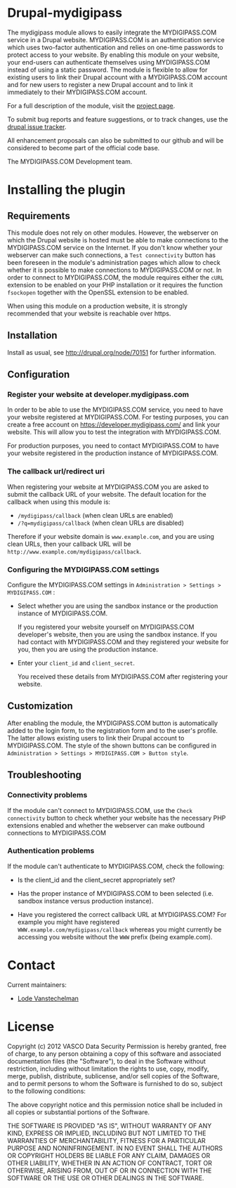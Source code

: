 # Drupal-mydigipass

The mydigipass module allows to easily integrate the MYDIGIPASS.COM service in 
a Drupal website. MYDIGIPASS.COM is an authentication service which uses 
two-factor authentication and relies on one-time passwords to protect access 
to your website.
By enabling this module on your website, your end-users can authenticate
themselves using MYDIGIPASS.COM instead of using a static password. The module
is flexible to allow for existing users to link their Drupal account with a
MYDIGIPASS.COM account and for new users to register a new Drupal account and
to link it immediately to their MYDIGIPASS.COM account.

For a full description of the module, visit the [project page](http://drupal.org/sandbox/lva/1687376).

To submit bug reports and feature suggestions, or to track changes, use the [drupal issue tracker](http://drupal.org/project/issues/1687376).

All enhancement proposals can also be submitted to our github and will be considered to become part of the official code base.

The MYDIGIPASS.COM Development team.


# Installing the plugin

## Requirements

This module does not rely on other modules. However, the webserver on which the
Drupal website is hosted must be able to make connections to the MYDIGIPASS.COM
service on the Internet. If you don't know whether your webserver can make such
connections, a `Test connectivity` button has been foreseen in the module's
administration pages which allow to check whether it is possible to make
connections to MYDIGIPASS.COM or not. In order to connect to MYDIGIPASS.COM,
the module requires either the `cURL` extension to be enabled on your PHP 
installation or it requires the function `fsockopen` together with the OpenSSL
extension to be enabled.

When using this module on a production website, it is strongly recommended that
your website is reachable over https.


## Installation

Install as usual, see http://drupal.org/node/70151 for further information.


## Configuration

### Register your website at developer.mydigipass.com

In order to be able to use the MYDIGIPASS.COM service, you need to have your
website registered at MYDIGIPASS.COM. For testing purposes, you can create
a free account on https://developer.mydigipass.com/ and link your website.
This will allow you to test the integration with MYDIGIPASS.COM. 

For production purposes, you need to contact MYDIGIPASS.COM to have your website
registered in the production instance of MYDIGIPASS.COM.
  

### The callback url/redirect uri

When registering your website at MYDIGIPASS.COM you are asked to submit the
callback URL of your website. The default location for the callback when 
using this module is:
  
* `/mydigipass/callback`          (when clean URLs are enabled)
* `/?q=mydigipass/callback`       (when clean URLs are disabled)
  
Therefore if your website domain is `www.example.com`, and you are using clean URLs, then your callback URL
will be `http://www.example.com/mydigipass/callback`.


###  Configuring the MYDIGIPASS.COM settings

Configure the MYDIGIPASS.COM settings in 
  `Administration > Settings > MYDIGIPASS.COM` :

  * Select whether you are using the sandbox instance or the production 
    instance of MYDIGIPASS.COM.

    If you registered your website yourself on MYDIGIPASS.COM developer's
	website, then you are using the sandbox instance. If you had contact with
	MYDIGIPASS.COM and they registered your website for you, then you are using
	the production instance.

  * Enter your `client_id` and `client_secret`.

    You received these details from MYDIGIPASS.COM after registering your
	website.


## Customization

After enabling the module, the MYDIGIPASS.COM button is automatically added
to the login form, to the registration form and to the user's profile. The
latter allows existing users to link their Drupal account to MYDIGIPASS.COM.
The style of the shown buttons can be configured in `Administration > Settings > MYDIGIPASS.COM > Button style`.


## Troubleshooting

### Connectivity problems

If the module can't connect to MYDIGIPASS.COM, use the `Check connectivity`
button to check whether your website has the necessary PHP extensions enabled
and whether the webserver can make outbound connections to MYDIGIPASS.COM

### Authentication problems

If the module can't authenticate to MYDIGIPASS.COM, check the following:

  * Is the client_id and the client_secret appropriately set?
  * Has the proper instance of MYDIGIPASS.COM to been selected (i.e. sandbox 
    instance versus production instance).

  * Have you registered the correct callback URL at MYDIGIPASS.COM? For example
    you might have registered `WWW.example.com/mydigipass/callback` whereas you
	might currently be accessing you website without the `WWW` prefix (being
	example.com).


# Contact

Current maintainers:

* [Lode Vanstechelman](http://drupal.org/user/657472)



# License

Copyright (c) 2012 VASCO Data Security
Permission is hereby granted, free of charge, to any person obtaining a copy of this software and associated documentation files (the "Software"), to deal in the Software without restriction, including without limitation the rights to use, copy, modify, merge, publish, distribute, sublicense, and/or sell copies of the Software, and to permit persons to whom the Software is furnished to do so, subject to the following conditions:

The above copyright notice and this permission notice shall be included in all copies or substantial portions of the Software.

THE SOFTWARE IS PROVIDED "AS IS", WITHOUT WARRANTY OF ANY KIND, EXPRESS OR IMPLIED, INCLUDING BUT NOT LIMITED TO THE WARRANTIES OF MERCHANTABILITY, FITNESS FOR A PARTICULAR PURPOSE AND NONINFRINGEMENT. IN NO EVENT SHALL THE AUTHORS OR COPYRIGHT HOLDERS BE LIABLE FOR ANY CLAIM, DAMAGES OR OTHER LIABILITY, WHETHER IN AN ACTION OF CONTRACT, TORT OR OTHERWISE, ARISING FROM, OUT OF OR IN CONNECTION WITH THE SOFTWARE OR THE USE OR OTHER DEALINGS IN THE SOFTWARE.
